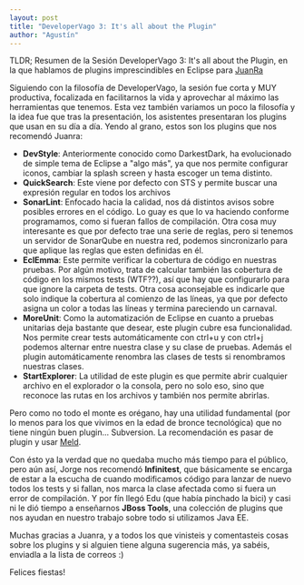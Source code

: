 ```yaml
---
layout: post
title: "DeveloperVago 3: It's all about the Plugin"
author: "Agustín"
---
```

TLDR; Resumen de la Sesión DeveloperVago 3: It's all about the Plugin, en la que hablamos de plugins imprescindibles en Eclipse para [JuanRa](https://www.twitter.com/jr__rios)

Siguiendo con la filosofía de DeveloperVago, la sesión fue corta y MUY productiva, focalizada en facilitarnos la vida y aprovechar al máximo las herramientas que tenemos.
Esta vez también variamos un poco la filosofía y la idea fue que tras la presentación, los asistentes presentaran los plugins que usan en su día a día.
Yendo al grano, estos son los plugins que nos recomendó Juanra:

* **DevStyle**: Anteriormente conocido como DarkestDark, ha evolucionado de simple tema de Eclipse a "algo más", ya que nos permite configurar iconos, cambiar la splash screen y hasta escoger un tema distinto.
* **QuickSearch**: Este viene por defecto con STS y permite buscar una expresión regular en todos los archivos
* **SonarLint**: Enfocado hacia la calidad, nos dá distintos avisos sobre posibles errores en el código. Lo guay es que lo va haciendo conforme programamos, como si fueran fallos de compilación. Otra cosa muy interesante es que por defecto trae una serie de reglas, pero si tenemos un servidor de SonarQube en nuestra red, podemos sincronizarlo para que aplique las reglas que esten definidas en él.
* **EclEmma**: Este permite verificar la cobertura de código en nuestras pruebas. Por algún motivo, trata de calcular también las cobertura de código en los mismos tests (WTF??), así que hay que configurarlo para que ignore la carpeta de tests. Otra cosa aconsejable es indicarle que solo indique la cobertura al comienzo de las líneas, ya que por defecto asigna un color a todas las líneas y termina pareciendo un carnaval.
* **MoreUnit**: Como la automatización de Eclipse en cuanto a pruebas unitarias deja bastante que desear, este plugin cubre esa funcionalidad. Nos permite crear tests automáticamente con ctrl+u y con ctrl+j podemos alternar entre nuestra clase y su clase de pruebas. Además el plugin automáticamente renombra las clases de tests si renombramos nuestras clases.
* **StartExplorer**: La utilidad de este plugin es que permite abrir cualquier archivo en el explorador o la consola, pero no solo eso, sino que reconoce las rutas en los archivos y también nos permite abrirlas.

Pero como no todo el monte es orégano, hay una utilidad fundamental (por lo menos para los que vivimos en la edad de bronce tecnológica) que no tiene ningún buen plugin... Subversion.
La recomendación es pasar de plugin y usar [Meld](http://meldmerge.org/).

Con ésto ya la verdad que no quedaba mucho más tiempo para el público, pero aún así, Jorge nos recomendó **Infinitest**, que básicamente se encarga de estar a la escucha de cuando modificamos código para lanzar de nuevo todos los tests y si fallan, nos marca la clase afectada como si fuera un error de compilación.
Y por fín llegó Edu (que había pinchado la bici) y casi ni le dió tiempo a enseñarnos **JBoss Tools**, una colección de plugins que nos ayudan en nuestro trabajo sobre todo si utilizamos Java EE.

Muchas gracias a Juanra, y a todos los que vinisteis y comentasteis cosas sobre los plugins y si alguien tiene alguna sugerencia más, ya sabéis, enviadla a la lista de correos :)

Felices fiestas!
